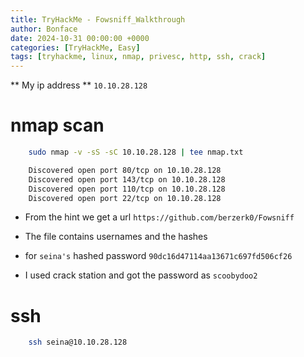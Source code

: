 ```yaml
---
title: TryHackMe - Fowsniff_Walkthrough
author: Bonface
date: 2024-10-31 00:00:00 +0000
categories: [TryHackMe, Easy]
tags: [tryhackme, linux, nmap, privesc, http, ssh, crack]
---
```


** My ip address **
`10.10.28.128`

# nmap scan
```sh
	sudo nmap -v -sS -sC 10.10.28.128 | tee nmap.txt
```


```sh
	Discovered open port 80/tcp on 10.10.28.128
	Discovered open port 143/tcp on 10.10.28.128
	Discovered open port 110/tcp on 10.10.28.128
	Discovered open port 22/tcp on 10.10.28.128
```


- From the hint we get a url 
	`https://github.com/berzerk0/Fowsniff`

- The file contains usernames and the hashes
- for `seina's` hashed password `90dc16d47114aa13671c697fd506cf26`
- I used crack station and got the password as `scoobydoo2`

# ssh 
```sh
	ssh seina@10.10.28.128
```	